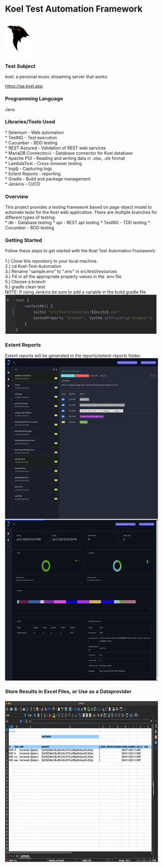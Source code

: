 
<h1>Koel Test Automation Framework</h1><br>
<img  src="assets/logo.f9bf992.svg" alt="extent1" width="100">

<h3>Test Subject</h3>
koel: a personal music streaming server that works<br>

https://qa.koel.app<br>

<h3>Programming Language</h3>
Java <br>

<h3>Libraries/Tools Used</h3> 
* Selenium - Web automation<br>
* TestNG - Test execution<br>
* Cucumber - BDD testing <br>
* REST Assured - Validation of REST web services<br>
* MariaDB Connector/J - Database connector for Koel database<br>
* Apache POI - Reading and writing data in .xlsx, .xls format<br>
* LambdaTest - Cross-browser testing<br>
* log4j - Capturing logs<br>
* Extent Reports - reporting<br>
* Gradle - Build and package management<br>
* Jenkins - CI/CD<br>

<h3>Overview</h3>
This project provides a testing framework based on page object model to automate tests for the Koel web application. There are multiple branches for different types of testing:<br>
* db - Database testing
* api - REST api testing
* TestNG - TDD testing
* Cucumber - BDD testing

<h3>Getting Started</h3>
Follow these steps to get started with the Koel Test Automation Framework:<br><br>
1.) Clone this repository to your local machine. <br>
2.) cd Koel-Test-Automation <br>
3.) Rename "sample.env" to ".env" in src/test/resources <br>
4.) Fill in all the appropriate property values in the .env file<br>
5.) Choose a branch<br>
6.) gradle clean test<br>
NOTE: If using Jenkins be sure to add a variable in the build.gradle file<br>
<img  src="assets/jenkins.png" alt="jenkins" width="500"><br>

<h3>Extent Reports</h3>
Extent reports will be generated in the reports/extent-reports folder.<br>
<img src="./assets/extent1.png" alt="extent1" width="550" height="530"> 
<img src="./assets/extent2.png" alt="extent2" width="550" height="530">

<h3>Store Results in Excel Files, or Use as a Dataprovider<h3>
<img src="./assets/ExcelFile.png" alt="extent1" width="550" height="530"> 
